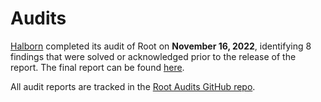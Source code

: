 # Audits

[Halborn](https://halborn.com/) completed its audit of Root on **November 16, 2022**, identifying 8 findings that were solved or acknowledged prior to the release of the report. The final report can be found [here](https://bean.money/11-16-22-root-token-halborn-report).

All audit reports are tracked in the [Root Audits GitHub repo](https://github.com/RootToken/Root-Audits).
